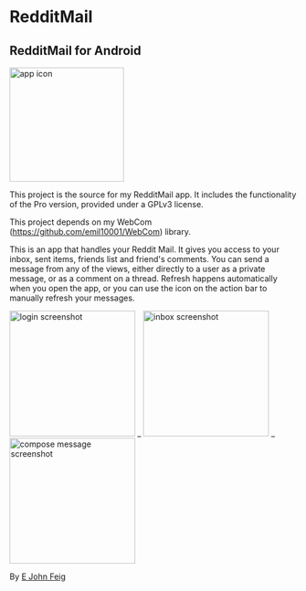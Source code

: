 # RedditMail
## RedditMail for Android

<img src="http://files.feigdev.com/OrangeEnvelope.png" alt="app icon" height="200px">

This project is the source for my RedditMail app. It includes the functionality of the Pro version, provided under a GPLv3 license.

This project depends on my WebCom (https://github.com/emil10001/WebCom) library.

This is an app that handles your Reddit Mail. It gives you access to your inbox, sent items, friends list and friend's comments. You can send a message from any of the views, either directly to a user as a private message, or as a comment on a thread. Refresh happens automatically when you open the app, or you can use the icon on the action bar to manually refresh your messages. 

<img src="http://files.feigdev.com/redditmail_1_login.png" alt="login screenshot" width="220px"> _ 
<img src="http://files.feigdev.com/redditmail_2_inbox.png" alt="inbox screenshot" width="220px"> _ 
<img src="http://files.feigdev.com/redditmail_3_compose.png" alt="compose message screenshot" width="220px">

By <a href="plus.google.com/u/0/110693175237378228684?rel=author">E John Feig</a>
